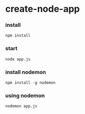 # create-node-app

### install

```
npm install
```

### start

```
node app.js
```

### install nodemon

```
npm install -g nodemon
```

### using nodemon

```
nodemon app.js
```